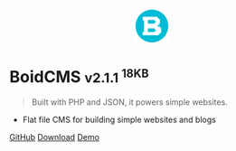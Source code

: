 <p align="center">
  <img alt="BoidCMS logo" width="60" height="60" src="/_media/logo.svg">
</p>

# BoidCMS <small>v2.1.1 <sup>18KB</sup></small>

> Built with PHP and JSON, it powers simple websites.

- Flat file CMS for building simple websites and blogs

[GitHub](https://github.com/BoidCMS/BoidCMS/)
[Download](https://boidcms.github.io/BoidCMS.zip)
[Demo](https://boidcms.alwaysdata.net/)
